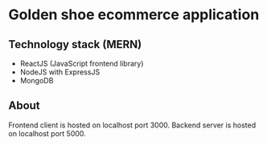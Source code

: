 # Golden shoe ecommerce application

## Technology stack (MERN)

- ReactJS (JavaScript frontend library)
- NodeJS with ExpressJS
- MongoDB

## About

Frontend client is hosted on localhost port 3000.
Backend server is hosted on localhost port 5000.
